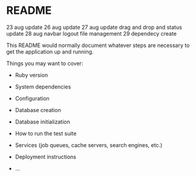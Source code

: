 # README

23 aug update
26 aug update
27 aug update  drag and drop and status update
28 aug navbar logout file management
29 dependecy create

This README would normally document whatever steps are necessary to get the
application up and running.

Things you may want to cover:

* Ruby version

* System dependencies

* Configuration

* Database creation

* Database initialization

* How to run the test suite

* Services (job queues, cache servers, search engines, etc.)

* Deployment instructions

* ...

